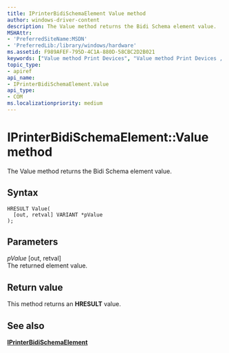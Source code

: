 ```yaml
---
title: IPrinterBidiSchemaElement Value method
author: windows-driver-content
description: The Value method returns the Bidi Schema element value.
MSHAttr:
- 'PreferredSiteName:MSDN'
- 'PreferredLib:/library/windows/hardware'
ms.assetid: F989AFEF-795D-4C1A-880D-58CBC2D2B021
keywords: ["Value method Print Devices", "Value method Print Devices , IPrinterBidiSchemaElement interface", "IPrinterBidiSchemaElement interface Print Devices , Value method"]
topic_type:
- apiref
api_name:
- IPrinterBidiSchemaElement.Value
api_type:
- COM
ms.localizationpriority: medium
---
```


# IPrinterBidiSchemaElement::Value method


The Value method returns the Bidi Schema element value.

Syntax
------

```ManagedCPlusPlus
HRESULT Value(
  [out, retval] VARIANT *pValue
);
```

Parameters
----------

*pValue* \[out, retval\]  
The returned element value.

Return value
------------

This method returns an **HRESULT** value.

## See also


[**IPrinterBidiSchemaElement**](iprinterbidischemaelement-interface.md)

 

 





